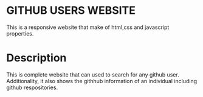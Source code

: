   # GITHUB USERS WEBSITE
  This is a responsive website that make of html,css and javascript properties.

  # Description 

This is complete website that can used to search for any github user. Additionality, it also shows the githhub information of an individual including github respositories.
